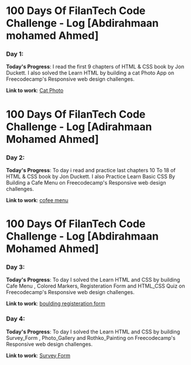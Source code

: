 
# 100 Days Of FilanTech Code Challenge - Log [Abdirahmaan mohamed Ahmed]

### Day 1:

**Today's Progress**: I read the first 9 chapters of HTML & CSS book by Jon Duckett. I also solved the Learn HTML by building a cat Photo App on Freecodecamp's Responsive web design challenges.

**Link to work**: [Cat Photo](https://github.com/Abdirahmaan12/Surfey_form/tree/main/Surfey%20form/cat_photo)

# 100 Days Of FilanTech Code Challenge - Log [Adirahmaan Mohamed Ahmed]

### Day 2: 

**Today's Progress**: To day i read and practice last chapters 10 To 18 of HTML & CSS book by Jon Duckett. I also Practice Learn Basic CSS By Building a Cafe Menu  on Freecodecamp's Responsive web design challenges.

**Link to work**: [cofee menu](https://github.com/Abdirahmaan12/Surfey_form/tree/main/Surfey%20form/cofee_menu)

# 100 Days Of FilanTech Code Challenge - Log [Abdirahmaan Mohamed Ahmed]

### Day 3: 

**Today's Progress**: To day I solved the Learn HTML and CSS by building Cafe Menu , Colored Markers, Registeration Form and HTML_CSS Quiz on Freecodecamp's Responsive web design challenges.

**Link to work**: [boulding registeration form](https://github.com/Abdirahmaan12/Surfey_form/tree/main/Surfey%20form/boulding_registeration_form)

### Day 4:

**Today's Progress**: To day I solved the Learn HTML and CSS by building Survey_Form , Photo_Gallery and  Rothko_Painting  on Freecodecamp's Responsive web design challenges.

**Link to work**: [Survey Form](https://github.com/Abdirahmaan12/Surfey_form/tree/main/Surfey%20form/surfey_form)


